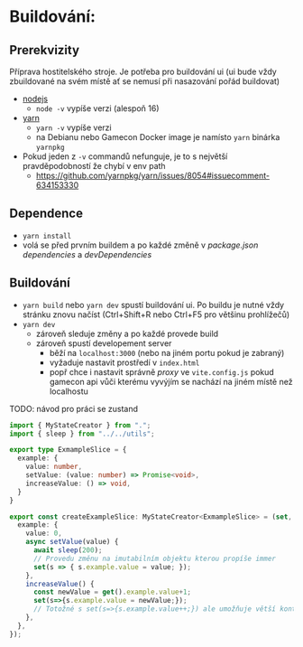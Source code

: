 # Buildování:

## Prerekvizity

Příprava hostitelského stroje. Je potřeba pro buildování ui (ui bude vždy zbuildované na svém místě ať se nemusí při
nasazování pořád buildovat)

- [nodejs](https://nodejs.org/en/)
    - `node -v` vypíše verzi (alespoň 16)
- [yarn](https://yarnpkg.com/getting-started/install)
    - `yarn -v` vypíše verzi
    - na Debianu nebo Gamecon Docker image je namísto `yarn` binárka `yarnpkg`
- Pokud jeden z `-v` commandů nefunguje, je to s největší pravděpodobností že chybí v env path
    - https://github.com/yarnpkg/yarn/issues/8054#issuecomment-634153330

## Dependence

- `yarn install`
- volá se před prvním buildem a po každé změně v *package.json* *dependencies* a *devDependencies*

## Buildování

- `yarn build` nebo `yarn dev` spustí buildování ui. Po buildu je nutné vždy stránku znovu načíst (Ctrl+Shift+R nebo
  Ctrl+F5 pro většinu prohlížečů)
- `yarn dev`
    - zároveň sleduje změny a po každé provede build
    - zároveň spustí developement server
        - běží na `localhost:3000` (nebo na jiném portu pokud je zabraný)
        - vyžaduje nastavit prostředí v `index.html`
        - popř chce i nastavit správně *proxy* ve `vite.config.js` pokud gamecon api vůči kterému vyvýjím se nachází na
          jiném místě než localhostu



TODO: návod pro práci se zustand
```ts
import { MyStateCreator } from ".";
import { sleep } from "../../utils";

export type ExmampleSlice = {
  example: {
    value: number,
    setValue: (value: number) => Promise<void>,
    increaseValue: () => void,
  }
}

export const createExampleSlice: MyStateCreator<ExmampleSlice> = (set, get) => ({
  example: {
    value: 0,
    async setValue(value) {
      await sleep(200);
      // Provedu změnu na imutabilním objektu kterou propíše immer
      set(s => { s.example.value = value; });
    },
    increaseValue() {
      const newValue = get().example.value+1;
      set(s=>{s.example.value = newValue;});
      // Totožné s set(s=>{s.example.value++;}) ale umožňuje větší kontrolu nad operacemi pomocí použítí get()
    },
  },
});
```
